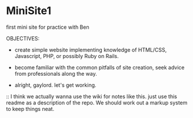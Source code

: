 MiniSite1
=========

first mini site for practice with Ben 


OBJECTIVES:
- create simple website implementing knowledge of HTML/CSS, Javascript, PHP, or possibly Ruby on Rails.

- become familiar with the common pitfalls of site creation, seek advice from professionals along the way.

- alright, gaylord. let's get working.


:: I think we actually wanna use the wiki for notes like this. just use this readme as a description of the repo. We should work out a markup system to keep things neat.
